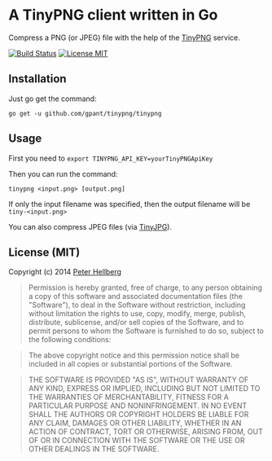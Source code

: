 # A TinyPNG client written in Go

Compress a PNG (or JPEG) file with the help of the [TinyPNG](https://tinypng.com/) service.

[![Build Status](https://travis-ci.org/peterhellberg/tinypng.svg?branch=master)](https://travis-ci.org/peterhellberg/tinypng)
[![License MIT](https://img.shields.io/badge/license-MIT-lightgrey.svg?style=flat)](https://github.com/peterhellberg/tinypng#license-mit)

## Installation

Just go get the command:

    go get -u github.com/gpant/tinypng/tinypng

## Usage

First you need to `export TINYPNG_API_KEY=yourTinyPNGApiKey`

Then you can run the command:

    tinypng <input.png> [output.png]

If only the input filename was specified, then the
output filename will be `tiny-<input.png>`

You can also compress JPEG files (via [TinyJPG](https://tinyjpg.com/)).

## License (MIT)

Copyright (c) 2014 [Peter Hellberg](http://c7.se/)

> Permission is hereby granted, free of charge, to any person obtaining
> a copy of this software and associated documentation files (the
> "Software"), to deal in the Software without restriction, including
> without limitation the rights to use, copy, modify, merge, publish,
> distribute, sublicense, and/or sell copies of the Software, and to
> permit persons to whom the Software is furnished to do so, subject to
> the following conditions:

> The above copyright notice and this permission notice shall be
> included in all copies or substantial portions of the Software.

> THE SOFTWARE IS PROVIDED "AS IS", WITHOUT WARRANTY OF ANY KIND,
> EXPRESS OR IMPLIED, INCLUDING BUT NOT LIMITED TO THE WARRANTIES OF
> MERCHANTABILITY, FITNESS FOR A PARTICULAR PURPOSE AND
> NONINFRINGEMENT. IN NO EVENT SHALL THE AUTHORS OR COPYRIGHT HOLDERS BE
> LIABLE FOR ANY CLAIM, DAMAGES OR OTHER LIABILITY, WHETHER IN AN ACTION
> OF CONTRACT, TORT OR OTHERWISE, ARISING FROM, OUT OF OR IN CONNECTION
> WITH THE SOFTWARE OR THE USE OR OTHER DEALINGS IN THE SOFTWARE.

